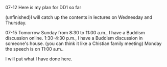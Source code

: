 07-12
Here is my plan for DD1 so far

(unfinished)I will catch up the contents in lectures on Wednesday and Thursday.


07-15
Tomorrow Sunday from 8:30 to 11:00 a.m., I have a Buddism discussion online. 
1:30-4:30 p.m., I have a Buddism discussion in someone's house. (you can think it like a Chistian family meeting)
Monday the speech is on 11:00 a.m..

I will put what I have done here.

